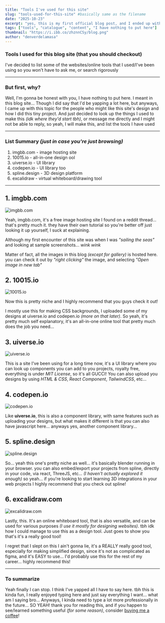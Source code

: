 ```yaml
---
title: "Tools I've used for this site"
slug: "tools-used-for-this-site" #basically same as the filename
date: "2025-10-23"
excerpt: "yes, this is my first official blog post, and I ended up with this topic"
tags: ["tools", "catalogue", "content", "I have nothing to put here"]
thumbnail: "https://i.ibb.co/zhznnCSy/blog.png"
author: "denverdelamasa"
---
```


### Tools I used for this blog site (that you should checkout)

I've decided to list some of the websites/online tools that I used/I've been using so you won't have to ask me, or search rigorously

---

### But first, why?

Well, I'm gonna be honest with you, I have nothing to put here. I meant in this blog site...
Though I did say that I'd be yapping a lot here, but anyways, I came up with this topic for the people who might like this site's design and how I did this tiny project. And just decided to look up the things I used to make this *(idk where they'd start tbh)*, or message me directly and I might not be able to reply, so yeah, I will make this, and list the tools I have used 

---

### List Summary *(just in case you're just browsing)*

1. imgbb.com - image hosting site
2. 10015.io - all-in-one design ool 
3. uiverse.io - UI library
4. codepen.io - UI library too
5. spline.design - 3D design platform
6. excalidraw - virtual whiteboard/drawing tool

---

## 1. imgbb.com

![imgbb.com](https://i.ibb.co/TMSjXHvz/Screenshot-from-2025-10-23-23-16-14.png)

Yeah, imgbb.com, it's a free image hosting site I found on a reddit thread... that's pretty much it. they have their own tutorial so you're better off just looking it up yourself, I suck at explaining.

Although my first encounter of this site was when I was *"sailing the seas"* and looking at sample screenshots... *wink wink*

Matter of fact, all the images in this blog *(except for gallery)* is hosted here. you can check it out by *"right clicking"* the image, and selecting *"Open image in new tab"*

## 2. 10015.io

![10015.io](https://i.ibb.co/GvjPM0VP/Screenshot-from-2025-10-23-23-21-35.png)

Now this is pretty niche and I highly recommend that you guys check it out!

I mostly use this for making CSS backgrounds, I uploaded some of my designs at uiverse.io and codepen.io *(more on that later)*. So yeah, it's pretty much self explanatory, it's an all-in-one online tool that pretty much does the job you need...

## 3. uiverse.io

![uiverse.io](https://i.ibb.co/4nFjB39p/Screenshot-from-2025-10-23-23-23-35.png)

This is a site I've been using for a long time now, it's a UI library where you can look up components you can add to you projects, royalty free, everything is under *MIT License*, so it's all GUCCI! You can also upload you designs by using *HTML & CSS*, *React Component*, *TailwindCSS*, etc...

## 4. codepen.io

![codepen.io](https://i.ibb.co/Z1zZrLx5/Screenshot-from-2025-10-23-23-24-04.png)

Like **uiverse.io**, this is also a component library, with same features such as uploading your designs, but what makes it different is that you can also have javascript here... anyways yes, another component library...

## 5. spline.design

![spline.design](https://i.ibb.co/fY11R2Hj/Screenshot-from-2025-10-23-23-24-58.png)

So... yeah this one's pretty niche as well... it's basically blender running in your browser. you can also embed/export your projects from spline, directly in your code, via react, ThreeJS, etc... *(I haven't actually explored it enough)* so yeah... if you're looking to start learning 3D integrations in your web projects I highly recommend that you check out spline!

## 6. excalidraw.com

![excalidraw.com](https://i.ibb.co/C3xZYfHQ/Screenshot-from-2025-10-23-23-22-24.png)

Lastly, this. It's an online whiteboard tool, that is also versatile, and can be used for various purposes *(I use it mostly for designing websites)*. tbh idk how I could manage to use this as a design tool. Just goes to show you that's it's a really good tool!

I regret that I slept on this I ain't gonna lie, it's a REALLY really good tool, especially for making simplified design, since it's not as complicated as figma, and it's EASY to use... I'd probably use this for the rest of my career... highly recommend this!

---

### To summarize

Yeah finally I can stop. I think I've yapped all I have to say here. tbh this is kinda fun, I really enjoyed typing here and just say everything I want... what am I saying bro... Anyways, I kinda need to type a lot more professionally in the future... SO YEAH! thank you for reading this, and if you happen to see/learned something useful *(for some reason)*, consider [buying me a coffee](https://buymeacoffee.com/denverdelamasa)!